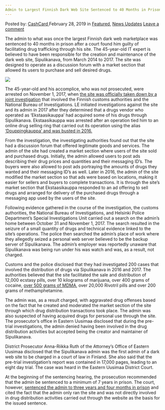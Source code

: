 ```yaml
---
Admin to Largest Finnish Dark Web Site Sentenced to 40 Months in Prison
---
```

<article class="post-listing post-28472 post type-post status-publish format-standard has-post-thumbnail hentry category-deepdot-news category-news-updates tag-3727 tag-admin tag-dark tag-finnish tag-largest tag-months tag-prison tag-sentenced tag-site tag-web">
    <div class="post-inner">
        <span>Posted by: <a href="https://www.deepdotweb.com/author/cashcard/" title="">CashCard </a></span>
    <span>February 28, 2019</span>
    <span>in <a href="https://www.deepdotweb.com/category/deepdot-news/" rel="category tag">Featured</a>, <a href="https://www.deepdotweb.com/category/news-updates/" rel="category tag">News Updates</a></span>
    <span><a href="https://www.deepdotweb.com/2019/02/28/admin-to-largest-finnish-dark-web-site-sentenced-to-40-months-in-prison/#respond">Leave a comment</a></span>
    </p>
    <div class="clear"></div>
    <div class="entry">
    <p>The admin to what was once the largest Finnish dark web marketplace was sentenced to 40 months in prison after a court found him guilty of facilitating drug trafficking through his site. The 45-year-old IT expert is believed to have been responsible for the creation and maintenance of the dark web site, Sipulikanava, from March 2014 to 2017. The site was designed to operate as a discussion forum with a market section that allowed its users to purchase and sell desired drugs.</p>
    <p><img class="wp-image-28477" src="https://www.deepdotweb.com/wp-content/uploads/2019/02/word-image-24.jpeg" srcset="https://www.deepdotweb.com/wp-content/uploads/2019/02/word-image-24.jpeg 660w, https://www.deepdotweb.com/wp-content/uploads/2019/02/word-image-24-300x150.jpeg 300w" sizes="(max-width: 660px) 100vw, 660px" /></p>
    <p>The 45-year-old and his accomplice, who was not prosecuted, were arrested on November 1, 2017, when <a href="https://www.deepdotweb.com/2018/06/22/largest-dark-web-site-in-finland-closed-down-by-customs-on-drug-smuggling-allegations/">the site was officially taken down by a joint investigation</a> that involved the Finnish customs authorities and the National Bureau of Investigations. LE initiated investigations against the site and its admin in 2017 after they determined that a drugs vendor who operated as ‘Ekstaasikauppa’ had acquired some of his drugs through Sipulikanava. Ekstaasikauppa was arrested after an operation tied him to an online drug selling ring that carried out its operation using the alias <a href="https://www.deepdotweb.com/2017/07/23/finlands-biggest-ex-vendor-sentenced-prison/">‘Douppingkauppa’ and was busted in 2016.</a></p>
    <p>From the investigation, the investigating authorities found out that the site had a discussion forum that offered legitimate goods and services. The admin of the site had created a market section where users of the site sold and purchased drugs. Initially, the admin allowed users to post ads describing their drug prices and quantities and their messaging ID’s. The buyers were also allowed to post ads portraying the amounts of drugs they wanted and their messaging ID’s as well. Later in 2016, the admin of the site modified the market section so that ads were based on locations, making it easier for sellers and buyers to complete transactions. It is through the site’s market section that Ekstaasikauppa responded to an ad offering to sell drugs and arranged for delivery of the purchased drugs through a messaging app used by the users of the site.</p>
    <p>Following evidence gathered in the course of the investigation, the customs authorities, the National Bureau of Investigations, and Helsinki Police Department’s Special Investigations Unit carried out a search on the admin’s home between October 31 and November 1, 2017. The search resulted in the seizure of a small quantity of drugs and technical evidence linked to the site’s operations. The police then searched the admin’s place of work where they allegedly seized a personal web server believed to be the backup server of Sipulikanava. The admin’s employer was reportedly unaware that Sipulikanava was being run under his was watch and was, as a result, not charged.</p>
    <p>Customs and the police disclosed that they had investigated 200 cases that involved the distribution of drugs via Sipulikanava in 2016 and 2017. The authorities believed that the site facilitated the sale and distribution of 12,000 ecstasy pills, over 10 kilograms of marijuana, over 400 grams of cocaine, <a href="https://www.deepdotweb.com/tag/mdma/">over 500 grams of MDMA</a>, over 20,000 Rivotril pills and over 200 grams of methamphetamine.</p>
    <p>The admin was, as a result charged, with aggravated drug offenses based on the fact that he created and moderated the market section of the site through which drug distribution transactions took place. The admin was also suspected of having acquired drugs for personal use through the site. The prosecutor’s office in Eastern Uusimaa disclosed that during the pre-trial investigations, the admin denied having been involved in the drug distribution activities but accepted being the creator and maintainer of Sipulikanava.</p>
    <p>District Prosecutor Anna-Riikka Ruth of the Attorney’s Office of Eastern Uusimaa disclosed that the Sipulikanava admin was the first admin of a dark web site to be charged in a court of law in Finland. She also said that the pre-trial investigation&#8217;s report was contained in 17,000 pages, leading to an eight day trial. The case was heard in the Eastern Uusimaa District Court.</p>
    <p>At the beginning of the sentencing hearing, the prosecution recommended that the admin be sentenced to a minimum of 7 years in prison. The court, however, <a href="https://yle.fi/uutiset/osasto/news/finnish_dark_web_drugs_site_admin_gets_40_months_in_jail/10641761">sentenced the admin to three years and four months in prison</a> and cited the fact that the admin only ran the site and was not directly involved in drug distribution activities carried out through the website as the basis for the issued sentence.</p>
    </div>
    <span style="display:none"><a href="https://www.deepdotweb.com/tag/40/" rel="tag">40</a> <a href="https://www.deepdotweb.com/tag/admin/" rel="tag">admin</a> <a href="https://www.deepdotweb.com/tag/dark/" rel="tag">dark</a> <a href="https://www.deepdotweb.com/tag/finnish/" rel="tag">finnish</a> <a href="https://www.deepdotweb.com/tag/largest/" rel="tag">largest</a> <a href="https://www.deepdotweb.com/tag/months/" rel="tag">months</a> <a href="https://www.deepdotweb.com/tag/prison/" rel="tag">prison</a> <a href="https://www.deepdotweb.com/tag/sentenced/" rel="tag">sentenced</a> <a href="https://www.deepdotweb.com/tag/site/" rel="tag">site</a> <a href="https://www.deepdotweb.com/tag/web/" rel="tag">web</a></span> <span style="display:none" class="updated">2019-02-28</span>
    <div style="display:none" class="vcard author" itemprop="author" itemscope itemtype="http://schema.org/Person"><strong class="fn" itemprop="name"><a href="https://www.deepdotweb.com/author/cashcard/" title="Posts by CashCard" rel="author">CashCard</a></strong></div>
    </div>
</article>

